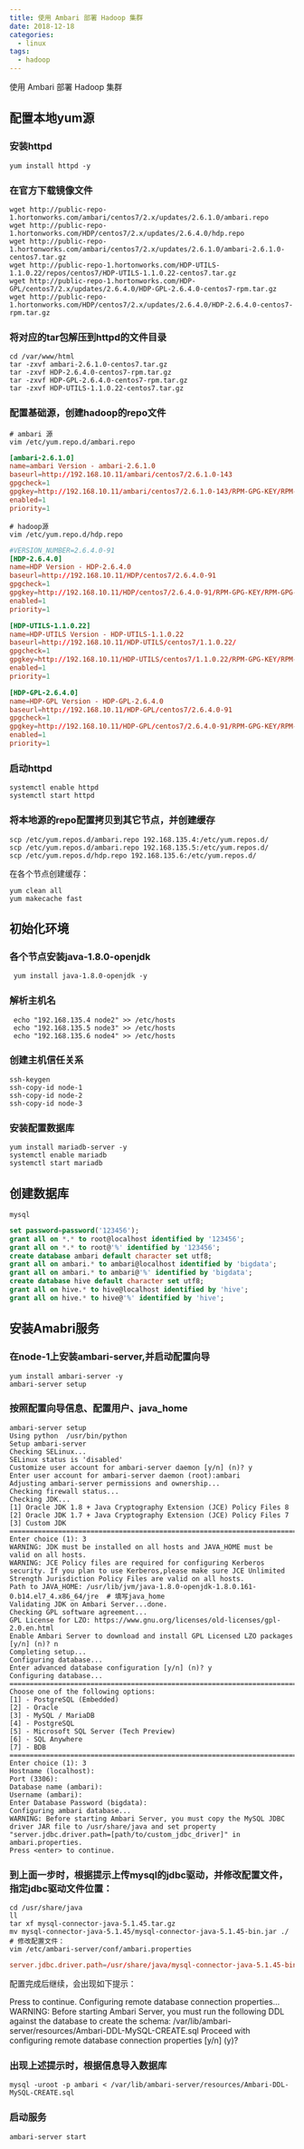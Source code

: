 ```yaml
---
title: 使用 Ambari 部署 Hadoop 集群
date: 2018-12-18
categories:
  - linux
tags:
  - hadoop
---
```


使用 Ambari 部署 Hadoop 集群
<!--more-->

## 配置本地yum源
### 安装httpd
```shell
yum install httpd -y
```
### 在官方下载镜像文件
```shell
wget http://public-repo-1.hortonworks.com/ambari/centos7/2.x/updates/2.6.1.0/ambari.repo
wget http://public-repo-1.hortonworks.com/HDP/centos7/2.x/updates/2.6.4.0/hdp.repo
wget http://public-repo-1.hortonworks.com/ambari/centos7/2.x/updates/2.6.1.0/ambari-2.6.1.0-centos7.tar.gz
wget http://public-repo-1.hortonworks.com/HDP-UTILS-1.1.0.22/repos/centos7/HDP-UTILS-1.1.0.22-centos7.tar.gz
wget http://public-repo-1.hortonworks.com/HDP-GPL/centos7/2.x/updates/2.6.4.0/HDP-GPL-2.6.4.0-centos7-rpm.tar.gz
wget http://public-repo-1.hortonworks.com/HDP/centos7/2.x/updates/2.6.4.0/HDP-2.6.4.0-centos7-rpm.tar.gz
```
### 将对应的tar包解压到httpd的文件目录
```shell
cd /var/www/html
tar -zxvf ambari-2.6.1.0-centos7.tar.gz
tar -zxvf HDP-2.6.4.0-centos7-rpm.tar.gz 
tar -zxvf HDP-GPL-2.6.4.0-centos7-rpm.tar.gz 
tar -zxvf HDP-UTILS-1.1.0.22-centos7.tar.gz
```
### 配置基础源，创建hadoop的repo文件

```shell
# ambari 源
vim /etc/yum.repo.d/ambari.repo
```
```conf
[ambari-2.6.1.0]
name=ambari Version - ambari-2.6.1.0
baseurl=http://192.168.10.11/ambari/centos7/2.6.1.0-143
gpgcheck=1
gpgkey=http://192.168.10.11/ambari/centos7/2.6.1.0-143/RPM-GPG-KEY/RPM-GPG-KEY-Jenkins
enabled=1
priority=1
```

```shell
# hadoop源
vim /etc/yum.repo.d/hdp.repo
```
```conf
#VERSION_NUMBER=2.6.4.0-91
[HDP-2.6.4.0]
name=HDP Version - HDP-2.6.4.0
baseurl=http://192.168.10.11/HDP/centos7/2.6.4.0-91
gpgcheck=1
gpgkey=http://192.168.10.11/HDP/centos7/2.6.4.0-91/RPM-GPG-KEY/RPM-GPG-KEY-Jenkins
enabled=1
priority=1

[HDP-UTILS-1.1.0.22]
name=HDP-UTILS Version - HDP-UTILS-1.1.0.22
baseurl=http://192.168.10.11/HDP-UTILS/centos7/1.1.0.22/
gpgcheck=1
gpgkey=http://192.168.10.11/HDP-UTILS/centos7/1.1.0.22/RPM-GPG-KEY/RPM-GPG-KEY-Jenkins
enabled=1
priority=1

[HDP-GPL-2.6.4.0]
name=HDP-GPL Version - HDP-GPL-2.6.4.0
baseurl=http://192.168.10.11/HDP-GPL/centos7/2.6.4.0-91
gpgcheck=1
gpgkey=http://192.168.10.11/HDP-GPL/centos7/2.6.4.0-91/RPM-GPG-KEY/RPM-GPG-KEY-Jenkins
enabled=1
priority=1
```
### 启动httpd
```shell
systemctl enable httpd
systemctl start httpd
```
### 将本地源的repo配置拷贝到其它节点，并创建缓存
```shell
scp /etc/yum.repos.d/ambari.repo 192.168.135.4:/etc/yum.repos.d/
scp /etc/yum.repos.d/ambari.repo 192.168.135.5:/etc/yum.repos.d/
scp /etc/yum.repos.d/hdp.repo 192.168.135.6:/etc/yum.repos.d/
```
在各个节点创建缓存：

```shell
yum clean all
yum makecache fast
```

## 初始化环境
### 各个节点安装java-1.8.0-openjdk
```shell
 yum install java-1.8.0-openjdk -y
 ```
### 解析主机名
```shell
 echo "192.168.135.4 node2" >> /etc/hosts
 echo "192.168.135.5 node3" >> /etc/hosts
 echo "192.168.135.6 node4" >> /etc/hosts
 ```
### 创建主机信任关系
```shell
ssh-keygen
ssh-copy-id node-1
ssh-copy-id node-2
ssh-copy-id node-3
```

### 安装配置数据库
```shell
yum install mariadb-server -y
systemctl enable mariadb
systemctl start mariadb
```
## 创建数据库
```shell
mysql
```
```sql
set password=password('123456');
grant all on *.* to root@localhost identified by '123456';
grant all on *.* to root@'%' identified by '123456';
create database ambari default character set utf8;
grant all on ambari.* to ambari@localhost identified by 'bigdata';
grant all on ambari.* to ambari@'%' identified by 'bigdata';
create database hive default character set utf8;
grant all on hive.* to hive@localhost identified by 'hive';
grant all on hive.* to hive@'%' identified by 'hive';
```

## 安装Amabri服务
### 在node-1上安装ambari-server,并启动配置向导
```shell
yum install ambari-server -y
ambari-server setup
```


### 按照配置向导信息、配置用户、java_home

```shell
ambari-server setup
Using python  /usr/bin/python
Setup ambari-server
Checking SELinux...
SELinux status is 'disabled'
Customize user account for ambari-server daemon [y/n] (n)? y
Enter user account for ambari-server daemon (root):ambari  
Adjusting ambari-server permissions and ownership...
Checking firewall status...
Checking JDK...
[1] Oracle JDK 1.8 + Java Cryptography Extension (JCE) Policy Files 8
[2] Oracle JDK 1.7 + Java Cryptography Extension (JCE) Policy Files 7
[3] Custom JDK
==============================================================================
Enter choice (1): 3
WARNING: JDK must be installed on all hosts and JAVA_HOME must be valid on all hosts.
WARNING: JCE Policy files are required for configuring Kerberos security. If you plan to use Kerberos,please make sure JCE Unlimited Strength Jurisdiction Policy Files are valid on all hosts.
Path to JAVA_HOME: /usr/lib/jvm/java-1.8.0-openjdk-1.8.0.161-0.b14.el7_4.x86_64/jre  # 填写java_home
Validating JDK on Ambari Server...done.
Checking GPL software agreement...
GPL License for LZO: https://www.gnu.org/licenses/old-licenses/gpl-2.0.en.html
Enable Ambari Server to download and install GPL Licensed LZO packages [y/n] (n)? n
Completing setup...
Configuring database...
Enter advanced database configuration [y/n] (n)? y  
Configuring database...
==============================================================================
Choose one of the following options:
[1] - PostgreSQL (Embedded)
[2] - Oracle
[3] - MySQL / MariaDB
[4] - PostgreSQL
[5] - Microsoft SQL Server (Tech Preview)
[6] - SQL Anywhere
[7] - BDB
==============================================================================
Enter choice (1): 3
Hostname (localhost): 
Port (3306): 
Database name (ambari): 
Username (ambari): 
Enter Database Password (bigdata): 
Configuring ambari database...
WARNING: Before starting Ambari Server, you must copy the MySQL JDBC driver JAR file to /usr/share/java and set property "server.jdbc.driver.path=[path/to/custom_jdbc_driver]" in ambari.properties.
Press <enter> to continue.
```
### 到上面一步时，根据提示上传mysql的jdbc驱动，并修改配置文件，指定jdbc驱动文件位置：
```shell
cd /usr/share/java
ll
tar xf mysql-connector-java-5.1.45.tar.gz 
mv mysql-connector-java-5.1.45/mysql-connector-java-5.1.45-bin.jar ./
# 修改配置文件：
vim /etc/ambari-server/conf/ambari.properties 
```
```conf
server.jdbc.driver.path=/usr/share/java/mysql-connector-java-5.1.45-bin.jar
```
配置完成后继续，会出现如下提示：

Press <enter> to continue.
Configuring remote database connection properties...
WARNING: Before starting Ambari Server, you must run the following DDL against the database to create the schema: /var/lib/ambari-server/resources/Ambari-DDL-MySQL-CREATE.sql
Proceed with configuring remote database connection properties [y/n] (y)? 
### 出现上述提示时，根据信息导入数据库
```
mysql -uroot -p ambari < /var/lib/ambari-server/resources/Ambari-DDL-MySQL-CREATE.sql
```
### 启动服务
```shell
ambari-server start
```
